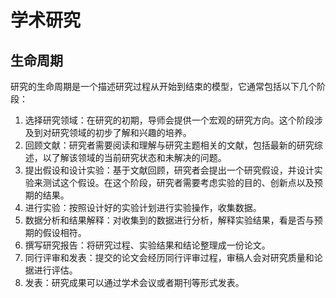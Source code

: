 # 学术研究

## 生命周期

研究的生命周期是一个描述研究过程从开始到结束的模型，它通常包括以下几个阶段：
1. 选择研究领域：在研究的初期，导师会提供一个宏观的研究方向。这个阶段涉及到对研究领域的初步了解和兴趣的培养。
2. 回顾文献：研究者需要阅读和理解与研究主题相关的文献，包括最新的研究综述，以了解该领域的当前研究状态和未解决的问题。
3. 提出假设和设计实验：基于文献回顾，研究者会提出一个研究假设，并设计实验来测试这个假设。在这个阶段，研究者需要考虑实验的目的、创新点以及预期的结果。
4. 进行实验：按照设计好的实验计划进行实验操作，收集数据。
5. 数据分析和结果解释：对收集到的数据进行分析，解释实验结果，看是否与预期的假设相符。
6. 撰写研究报告：将研究过程、实验结果和结论整理成一份论文。
7. 同行评审和发表：提交的论文会经历同行评审过程，审稿人会对研究质量和论据进行评估。
8. 发表：研究成果可以通过学术会议或者期刊等形式发表。
